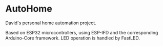 # AutoHome

David's personal home automation project.

Based on ESP32 microcontrollers, using ESP-IFD and the corresponding Arduino-Core framework. LED operation is handled by FastLED.
